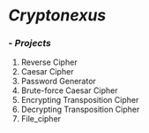 # *Cryptonexus*

### - *Projects*
1. Reverse Cipher
2. Caesar Cipher
3. Password Generator
4. Brute-force Caesar Cipher
5. Encrypting Transposition Cipher
6. Decrypting Transposition Cipher
7. File_cipher
